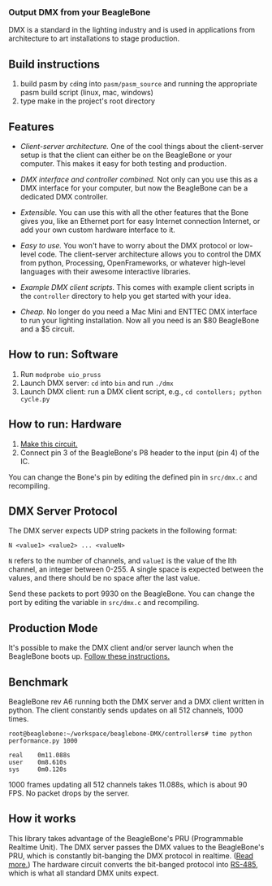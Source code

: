 ### Output DMX from your BeagleBone

DMX is a standard in the lighting industry and is used in applications from architecture to art installations to stage production.

Build instructions
------------------

1. build pasm by `cd`ing into `pasm/pasm_source` and running the appropriate pasm build script (linux, mac, windows)
2. type make in the project's root directory

Features
--------

* *Client-server architecture.* One of the cool things about the client-server setup is that the client can either be on the BeagleBone or your computer. This makes it easy for both testing and production.

* *DMX interface and controller combined.* Not only can you use this as a DMX interface for your computer, but now the BeagleBone can be a dedicated DMX controller.

* *Extensible.* You can use this with all the other features that the Bone gives you, like an Ethernet port for easy Internet connection Internet, or add your own custom hardware interface to it.

* *Easy to use.* You won't have to worry about the DMX protocol or low-level code. The client-server architecture allows you to control the DMX from python, Processing, OpenFrameworks, or whatever high-level languages with their awesome interactive libraries.

* *Example DMX client scripts.* This comes with example client scripts in the `controller` directory to help you get started with your idea.

* *Cheap.* No longer do you need a Mac Mini and ENTTEC DMX interface to run your lighting installation. Now all you need is an $80 BeagleBone and a $5 circuit.

How to run: Software
--------------------

1. Run `modprobe uio_pruss`
2. Launch DMX server: `cd` into `bin` and run `./dmx`
3. Launch DMX client: run a DMX client script, e.g., `cd contollers; python cycle.py`

How to run: Hardware
--------------------

1. [Make this circuit.](http://code.google.com/p/tinkerit/wiki/DmxSimpleBuilding)
2. Connect pin 3 of the BeagleBone's P8 header to the input (pin 4) of the IC.

You can change the Bone's pin by editing the defined pin in `src/dmx.c` and recompiling.

DMX Server Protocol
-------------------

The DMX server expects UDP string packets in the following format:

    N <value1> <value2> ... <valueN>

`N` refers to the number of channels, and `valueI` is the value of the Ith channel, an integer between 0-255. A single space is expected between the values, and there should be no space after the last value.

Send these packets to port 9930 on the BeagleBone. You can change the port by editing the variable in `src/dmx.c` and recompiling.

Production Mode
---------------

It's possible to make the DMX client and/or server launch when the BeagleBone boots up. [Follow these instructions.](http://beaglebone.cameon.net/home/autostarting-services)

Benchmark
---------

BeagleBone rev A6 running both the DMX server and a DMX client written in python. The client constantly sends updates on all 512 channels, 1000 times.

    root@beaglebone:~/workspace/beaglebone-DMX/controllers# time python performance.py 1000
    
    real    0m11.088s
    user    0m8.610s
    sys     0m0.120s

1000 frames updating all 512 channels takes 11.088s, which is about 90 FPS. No packet drops by the server.

How it works
------------

This library takes advantage of the BeagleBone's PRU (Programmable Realtime Unit). The DMX server passes the DMX values to the BeagleBone's PRU, which is constantly bit-banging the DMX protocol in realtime. ([Read more.](http://blog.boxysean.com/2012/08/12/first-steps-with-the-beaglebone-pru/)) The hardware circuit converts the bit-banged protocol into [RS-485](http://en.wikipedia.org/wiki/RS-485), which is what all standard DMX units expect.
